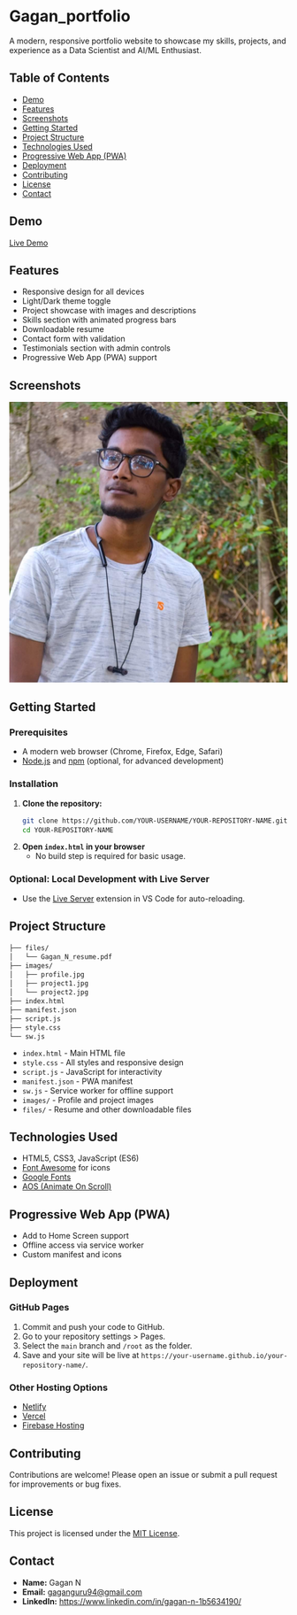 # Gagan_portfolio
A modern, responsive portfolio website to showcase my skills, projects, and experience as a Data Scientist and AI/ML Enthusiast.

## Table of Contents
- [Demo](#demo)
- [Features](#features)
- [Screenshots](#screenshots)
- [Getting Started](#getting-started)
- [Project Structure](#project-structure)
- [Technologies Used](#technologies-used)
- [Progressive Web App (PWA)](#progressive-web-app-pwa)
- [Deployment](#deployment)
- [Contributing](#contributing)
- [License](#license)
- [Contact](#contact)

## Demo

[Live Demo](https://your-portfolio-url.com/) <!-- Replace with your deployed URL -->

## Features
- Responsive design for all devices
- Light/Dark theme toggle
- Project showcase with images and descriptions
- Skills section with animated progress bars
- Downloadable resume
- Contact form with validation
- Testimonials section with admin controls
- Progressive Web App (PWA) support

## Screenshots

![Portfolio Screenshot](images/profile.jpg) <!-- Replace with actual screenshot -->

## Getting Started

### Prerequisites
- A modern web browser (Chrome, Firefox, Edge, Safari)
- [Node.js](https://nodejs.org/) and [npm](https://www.npmjs.com/) (optional, for advanced development)

### Installation
1. **Clone the repository:**
   ```bash
   git clone https://github.com/YOUR-USERNAME/YOUR-REPOSITORY-NAME.git
   cd YOUR-REPOSITORY-NAME
   ```
2. **Open `index.html` in your browser**
   - No build step is required for basic usage.

### Optional: Local Development with Live Server
- Use the [Live Server](https://marketplace.visualstudio.com/items?itemName=ritwickdey.LiveServer) extension in VS Code for auto-reloading.

## Project Structure
```
├── files/
│   └── Gagan_N_resume.pdf
├── images/
│   ├── profile.jpg
│   ├── project1.jpg
│   └── project2.jpg
├── index.html
├── manifest.json
├── script.js
├── style.css
└── sw.js
```
- `index.html` - Main HTML file
- `style.css` - All styles and responsive design
- `script.js` - JavaScript for interactivity
- `manifest.json` - PWA manifest
- `sw.js` - Service worker for offline support
- `images/` - Profile and project images
- `files/` - Resume and other downloadable files

## Technologies Used
- HTML5, CSS3, JavaScript (ES6)
- [Font Awesome](https://fontawesome.com/) for icons
- [Google Fonts](https://fonts.google.com/)
- [AOS (Animate On Scroll)](https://michalsnik.github.io/aos/)

## Progressive Web App (PWA)
- Add to Home Screen support
- Offline access via service worker
- Custom manifest and icons

## Deployment

### GitHub Pages
1. Commit and push your code to GitHub.
2. Go to your repository settings > Pages.
3. Select the `main` branch and `/root` as the folder.
4. Save and your site will be live at `https://your-username.github.io/your-repository-name/`.

### Other Hosting Options
- [Netlify](https://www.netlify.com/)
- [Vercel](https://vercel.com/)
- [Firebase Hosting](https://firebase.google.com/products/hosting)

## Contributing
Contributions are welcome! Please open an issue or submit a pull request for improvements or bug fixes.

## License
This project is licensed under the [MIT License](LICENSE).

## Contact
- **Name:** Gagan N
- **Email:** gaganguru94@gmail.com
- **LinkedIn:** https://www.linkedin.com/in/gagan-n-1b5634190/
        
